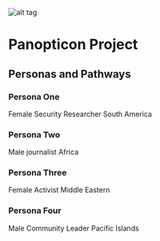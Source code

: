 ![alt tag](https://user-images.githubusercontent.com/24201238/29351849-9c3087b4-82b8-11e7-8fed-350e3b8b4945.png)

# Panopticon Project

## Personas and Pathways

### Persona One
Female Security Researcher South America

### Persona Two
Male journalist Africa

### Persona Three
Female Activist Middle Eastern

### Persona Four
Male Community Leader Pacific Islands
